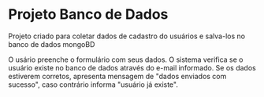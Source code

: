 # Projeto Banco de Dados

Projeto criado para coletar dados de cadastro do usuários e salva-los no banco de dados mongoBD

O usário preenche o formulário com seus dados.
O sistema verifica se o usuário existe no banco de dados através do e-mail informado.
Se os dados estiverem corretos, apresenta mensagem de "dados enviados com sucesso", caso contrário informa "usuário já existe".
